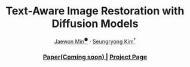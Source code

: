 <p align="center">
  <h1 align="center">Text-Aware Image Restoration with Diffusion Models</h1>
  <p align="center">
     <a href="https://github.com/Min-Jaewon/">Jaewon Min<sup>●</sup></a>
    ·
    <a href="https://cvlab.kaist.ac.kr/">Seungryong Kim<sup>†</sup></a>
  </p>
  <h3 align="center"><a href="">Paper(Coming soon) </a> | <a href="https://cvlab-kaist.github.io/TAIR">Project Page </a> </h3>
  <div align="center"></div>
</p>
